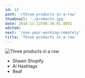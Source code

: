 ```yaml
---
id: 13
path: '/three-products-in-a-row'
thumbnail: './products.jpg'
date: 2018-11-22T06:38:01.889Z
edited:
next: '/one-year-working-remotely'
title: 'Three products in a row'
---
```


![Three products in a row](products.jpg "Follow me on Instagram to see more : https://www.instagram.com/smakosh19")

- Shawn Shopify
- Ai Hashtags
- Beaf
